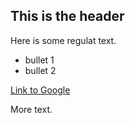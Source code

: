 ## This is the header

Here is some regulat text.

* bullet 1
* bullet 2

[Link to Google](http://www.google.com)

More text.
